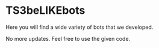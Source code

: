 # TS3beLIKEbots
Here you will find a wide variety of bots that we developed.

No more updates. Feel free to use the given code.
